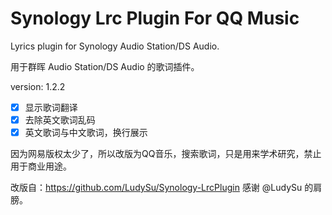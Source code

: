 # Synology Lrc Plugin For QQ Music

Lyrics plugin for Synology Audio Station/DS Audio.

用于群晖 Audio Station/DS Audio 的歌词插件。  

version: 1.2.2

- [x] 显示歌词翻译
- [x] 去除英文歌词乱码
- [x] 英文歌词与中文歌词，换行展示

因为网易版权太少了，所以改版为QQ音乐，搜索歌词，只是用来学术研究，禁止用于商业用途。

改版自：<https://github.com/LudySu/Synology-LrcPlugin> 感谢 @LudySu 的肩膀。
